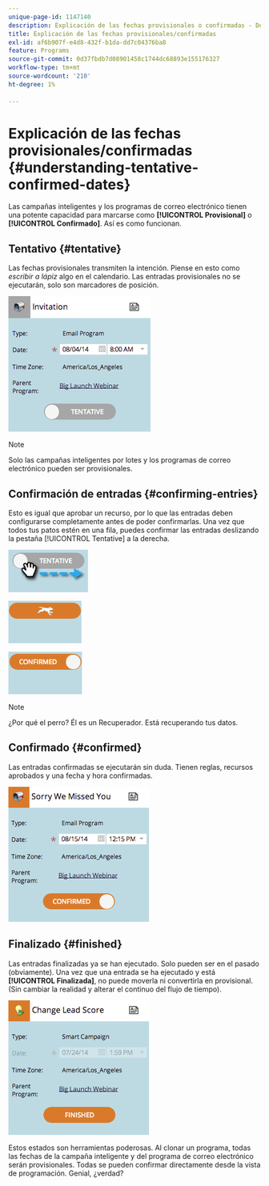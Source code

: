 ```yaml
---
unique-page-id: 1147140
description: Explicación de las fechas provisionales o confirmadas - Documentos de Marketo - Documentación del producto
title: Explicación de las fechas provisionales/confirmadas
exl-id: af6b907f-e4d8-432f-b1da-dd7c04376ba8
feature: Programs
source-git-commit: 0d37fbdb7d08901458c1744dc68893e155176327
workflow-type: tm+mt
source-wordcount: '210'
ht-degree: 1%

---
```


# Explicación de las fechas provisionales/confirmadas {#understanding-tentative-confirmed-dates}

Las campañas inteligentes y los programas de correo electrónico tienen una potente capacidad para marcarse como **[!UICONTROL Provisional]** o **[!UICONTROL Confirmado]**. Así es como funcionan.

## Tentativo {#tentative}

Las fechas provisionales transmiten la intención. Piense en esto como _escribir a lápiz_ algo en el calendario. Las entradas provisionales no se ejecutarán, solo son marcadores de posición.

![](assets/image2014-9-23-15-3a22-3a23.png)

>[!NOTE]
>
>Solo las campañas inteligentes por lotes y los programas de correo electrónico pueden ser provisionales.

## Confirmación de entradas {#confirming-entries}

Esto es igual que aprobar un recurso, por lo que las entradas deben configurarse completamente antes de poder confirmarlas. Una vez que todos tus patos estén en una fila, puedes confirmar las entradas deslizando la pestaña [!UICONTROL Tentative] a la derecha.

![](assets/image2014-9-23-15-3a23-3a2.png)

![](assets/image2014-9-23-15-3a23-3a8.png)

![](assets/image2014-9-23-15-3a23-3a12.png)

>[!NOTE]
>
>¿Por qué el perro? Él es un Recuperador. Está recuperando tus datos.

## Confirmado {#confirmed}

Las entradas confirmadas se ejecutarán sin duda. Tienen reglas, recursos aprobados y una fecha y hora confirmadas.

![](assets/image2014-9-23-15-3a23-3a30.png)

## Finalizado  {#finished}

Las entradas finalizadas ya se han ejecutado. Solo pueden ser en el pasado (obviamente). Una vez que una entrada se ha ejecutado y está **[!UICONTROL Finalizada]**, no puede moverla ni convertirla en provisional. (Sin cambiar la realidad y alterar el continuo del flujo de tiempo).

![](assets/image2014-9-23-15-3a25-3a53.png)

Estos estados son herramientas poderosas. Al clonar un programa, todas las fechas de la campaña inteligente y del programa de correo electrónico serán provisionales. Todas se pueden confirmar directamente desde la vista de programación. Genial, ¿verdad?

